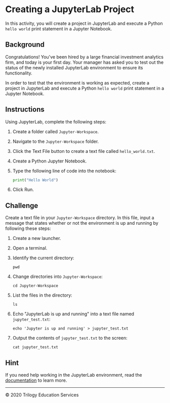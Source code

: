 # Creating a JupyterLab Project

In this activity, you will create a project in JupyterLab and execute a Python `hello world` print statement in a Jupyter Notebook.

## Background

Congratulations! You've been hired by a large financial investment analytics firm, and today is your first day. Your manager has asked you to test out the status of the newly installed JupyterLab environment to ensure its functionality.

In order to test that the environment is working as expected, create a project in JupyterLab and execute a Python `hello world` print statement in a Jupyter Notebook.

## Instructions

Using JupyterLab, complete the following steps:

1. Create a folder called `Jupyter-Workspace`.

2. Navigate to the `Jupyter-Workspace` folder.

3. Click the Text File button to create a text file called `hello_world.txt`.

4. Create a Python Jupyter Notebook.

5. Type the following line of code into the notebook:

    ```python
    print("Hello World")
    ```

6. Click Run.

## Challenge

Create a text file in your `Jupyter-Workspace` directory. In this file, input a message that states whether or not the environment is up and running by following these steps:

1. Create a new launcher.

2. Open a terminal.

3. Identify the current directory:

    ```shell
    pwd
    ```

4. Change directories into `Jupyter-Workspace`:

    ```shell
    cd Jupyter-Workspace
    ```

5. List the files in the directory:

    ```shell
    ls
    ```

6. Echo "JupyterLab is up and running" into a text file named `jupyter_test.txt`:

    ```shell
    echo 'Jupyter is up and running' > jupyter_test.txt
    ```

7. Output the contents of `jupyter_test.txt` to the screen:

    ```shell
    cat jupyter_test.txt
    ```

## Hint

If you need help working in the JupyterLab environment, read the [documentation](https://jupyterlab.readthedocs.io/en/stable/user/interface.html#) to learn more.

---

© 2020 Trilogy Education Services
